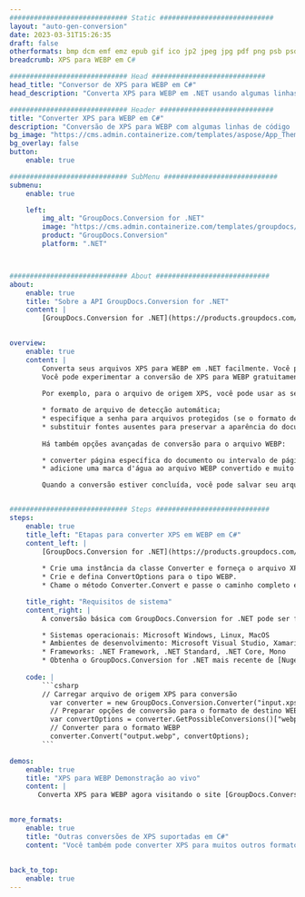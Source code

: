 ```yaml
---
############################# Static ############################
layout: "auto-gen-conversion"
date: 2023-03-31T15:26:35
draft: false
otherformats: bmp dcm emf emz epub gif ico jp2 jpeg jpg pdf png psb psd svg svgz tex tga tif tiff webp wmf wmz xps
breadcrumb: XPS para WEBP em C#

############################# Head ############################
head_title: "Conversor de XPS para WEBP em C#"
head_description: "Converta XPS para WEBP em .NET usando algumas linhas de código. Use a API de conversão de documentos do GroupDocs para converter mais de 160 formatos de arquivo."

############################# Header ############################
title: "Converter XPS para WEBP em C#"
description: "Conversão de XPS para WEBP com algumas linhas de código .NET"
bg_image: "https://cms.admin.containerize.com/templates/aspose/App_Themes/V3/images/bg/header1.png"
bg_overlay: false
button:
    enable: true

############################# SubMenu ############################
submenu:
    enable: true

    left:
        img_alt: "GroupDocs.Conversion for .NET"
        image: "https://cms.admin.containerize.com/templates/groupdocs/images/product-logos/90x90-noborder/groupdocs-conversion-net.png"
        product: "GroupDocs.Conversion"
        platform: ".NET"



############################# About ############################
about:
    enable: true
    title: "Sobre a API GroupDocs.Conversion for .NET"
    content: |
        [GroupDocs.Conversion for .NET](https://products.groupdocs.com/conversion/net/) pode ser usado para converter Microsoft Word, Excel, PowerPoint, PDF, Visio e outros formatos. GroupDocs.Conversion é uma API independente que é adequada para sistemas internos e de back-end onde é necessário alto desempenho. Não depende de nenhum software como Microsoft ou Open Office.
    

overview:
    enable: true
    content: |
        Converta seus arquivos XPS para WEBP em .NET facilmente. Você pode usar apenas algumas linhas de código C# em qualquer plataforma de sua escolha, como - Windows, Linux, macOS.
        Você pode experimentar a conversão de XPS para WEBP gratuitamente e avaliar a qualidade dos resultados da conversão. Juntamente com cenários de conversão de arquivo simples, você pode tentar opções mais avançadas para carregar o arquivo de origem XPS e para salvar o resultado de saída WEBP. 
        
        Por exemplo, para o arquivo de origem XPS, você pode usar as seguintes opções de carregamento:

        * formato de arquivo de detecção automática;
        * especifique a senha para arquivos protegidos (se o formato de arquivo suportar);
        * substituir fontes ausentes para preservar a aparência do documento.
        
        Há também opções avançadas de conversão para o arquivo WEBP:

        * converter página específica do documento ou intervalo de páginas;
        * adicione uma marca d'água ao arquivo WEBP convertido e muito mais.

        Quando a conversão estiver concluída, você pode salvar seu arquivo WEBP no caminho do arquivo local ou em qualquer armazenamento de terceiros, como FTP, Amazon S3, Google Drive, Dropbox etc. Observe - para converter XPS para {{ TO}} não há necessidade de nenhum software adicional instalado - como MS Office, Open Office, Adobe Acrobat Reader etc.


############################# Steps ############################
steps:
    enable: true
    title_left: "Etapas para converter XPS em WEBP em C#"
    content_left: |
        [GroupDocs.Conversion for .NET](https://products.groupdocs.com/conversion/net/) torna mais fácil para os desenvolvedores converter um arquivo XPS para WEBP com algumas linhas de código.
        
        * Crie uma instância da classe Converter e forneça o arquivo XPS com o caminho completo
        * Crie e defina ConvertOptions para o tipo WEBP.
        * Chame o método Converter.Convert e passe o caminho completo e o formato (WEBP) como parâmetro

    title_right: "Requisitos de sistema"
    content_right: |
        A conversão básica com GroupDocs.Conversion for .NET pode ser feita em apenas algumas etapas simples. Nossas APIs são suportadas em todas as principais plataformas e sistemas operacionais. Antes de executar o código abaixo, certifique-se de ter os seguintes pré-requisitos instalados em seu sistema.

        * Sistemas operacionais: Microsoft Windows, Linux, MacOS
        * Ambientes de desenvolvimento: Microsoft Visual Studio, Xamarin, MonoDevelop
        * Frameworks: .NET Framework, .NET Standard, .NET Core, Mono
        * Obtenha o GroupDocs.Conversion for .NET mais recente de [Nuget](https://www.nuget.org/packages/groupdocs.conversion)
         
    code: |
        ```csharp    
        // Carregar arquivo de origem XPS para conversão
          var converter = new GroupDocs.Conversion.Converter("input.xps");
          // Preparar opções de conversão para o formato de destino WEBP
          var convertOptions = converter.GetPossibleConversions()["webp"].ConvertOptions;
          // Converter para o formato WEBP
          converter.Convert("output.webp", convertOptions);
        ```

demos:
    enable: true
    title: "XPS para WEBP Demonstração ao vivo"
    content: |
       Converta XPS para WEBP agora visitando o site [GroupDocs.Conversion App](https://products.groupdocs.app/conversion/family). A demonstração online tem as seguintes vantagens
          

more_formats:
    enable: true
    title: "Outras conversões de XPS suportadas em C#"
    content: "Você também pode converter XPS para muitos outros formatos de arquivo. Por favor, veja a lista abaixo."
       
       
back_to_top:
    enable: true
---
```

